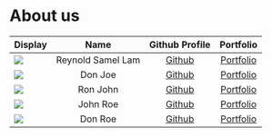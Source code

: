 # About us

Display |       Name        | Github Profile | Portfolio 
--------|:-----------------:|:--------------:|:---------:
![](https://via.placeholder.com/100.png?text=Photo) | Reynold Samel Lam | [Github](https://github.com/Reynold-SL) | [Portfolio](docs/team/reynoldlam.md)
![](https://via.placeholder.com/100.png?text=Photo) |      Don Joe      | [Github](https://github.com/) | [Portfolio](docs/team/johndoe.md)
![](https://via.placeholder.com/100.png?text=Photo) |     Ron John      | [Github](https://github.com/) | [Portfolio](docs/team/johndoe.md)
![](https://via.placeholder.com/100.png?text=Photo) |     John Roe      | [Github](https://github.com/) | [Portfolio](docs/team/johndoe.md)
![](https://via.placeholder.com/100.png?text=Photo) |      Don Roe      | [Github](https://github.com/) | [Portfolio](docs/team/johndoe.md)
